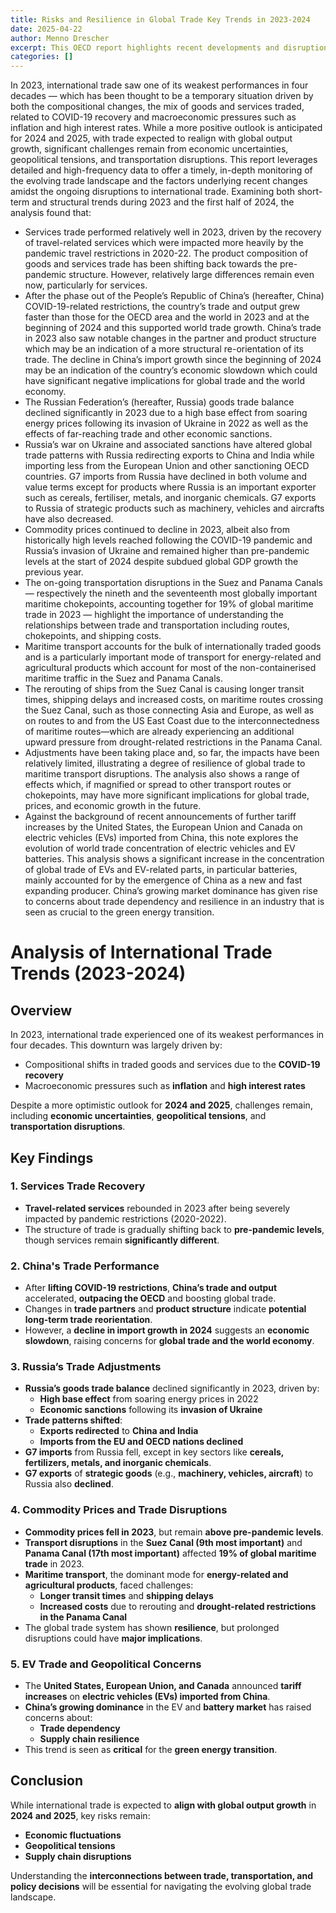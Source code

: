 ```yaml
---
title: Risks and Resilience in Global Trade Key Trends in 2023-2024
date: 2025-04-22
author: Menno Drescher
excerpt: This OECD report highlights recent developments and disruptions in international trade using detailed and high-frequency data to offer in-depth monitoring of the evolving trade landscape and the factors underlying recent changes – including the recent recovery of travel-related services, China's shifting trade dynamics, and the impacts of Russia's war of aggression on Ukraine. It also examines transportation disruptions in critical maritime chokepoints and the increasing concentration of global trade in electric vehicles and batteries, raising dependency concerns.
categories: []
---
```


In 2023, international trade saw one of its weakest performances in four decades — which has been thought to be a temporary situation driven by both the compositional changes, the mix of goods and services traded, related to COVID-19 recovery and macroeconomic pressures such as inflation and high interest rates. While a more positive outlook is anticipated for 2024 and 2025, with trade expected to realign with global output growth, significant challenges remain from economic uncertainties, geopolitical tensions, and transportation disruptions.
This report leverages detailed and high-frequency data to offer a timely, in-depth monitoring of the evolving trade landscape and the factors underlying recent changes amidst the ongoing disruptions to international trade. Examining both short-term and structural trends during 2023 and the first half of 2024, the analysis found that:

* Services trade performed relatively well in 2023, driven by the recovery of travel-related services which were impacted more heavily by the pandemic travel restrictions in 2020-22. The product composition of goods and services trade has been shifting back towards the pre-pandemic structure. However, relatively large differences remain even now, particularly for services.
* After the phase out of the People’s Republic of China’s (hereafter, China) COVID-19-related restrictions, the country’s trade and output grew faster than those for the OECD area and the world in 2023 and at the beginning of 2024 and this supported world trade growth. China’s trade in 2023 also saw notable changes in the partner and product structure which may be an indication of a more structural re-orientation of its trade. The decline in China’s import growth since the beginning of 2024 may be an indication of the country’s economic slowdown which could have significant negative implications for global trade and the world economy.
* The Russian Federation’s (hereafter, Russia) goods trade balance declined significantly in 2023 due to a high base effect from soaring energy prices following its invasion of Ukraine in 2022 as well as the effects of far-reaching trade and other economic sanctions.
* Russia’s war on Ukraine and associated sanctions have altered global trade patterns with Russia redirecting exports to China and India while importing less from the European Union and other sanctioning OECD countries. G7 imports from Russia have declined in both volume and value terms except for products where Russia is an important exporter such as cereals, fertiliser, metals, and inorganic chemicals. G7 exports to Russia of strategic products such as machinery, vehicles and aircrafts have also decreased.
* Commodity prices continued to decline in 2023, albeit also from historically high levels reached following the COVID-19 pandemic and Russia’s invasion of Ukraine and remained higher than pre-pandemic levels at the start of 2024 despite subdued global GDP growth the previous year.
* The on-going transportation disruptions in the Suez and Panama Canals — respectively the nineth and the seventeenth most globally important maritime chokepoints, accounting together for 19% of global maritime trade in 2023 — highlight the importance of understanding the relationships between trade and transportation including routes, chokepoints, and shipping costs.
* Maritime transport accounts for the bulk of internationally traded goods and is a particularly important mode of transport for energy-related and agricultural products which account for most of the non-containerised maritime traffic in the Suez and Panama Canals.
* The rerouting of ships from the Suez Canal is causing longer transit times, shipping delays and increased costs, on maritime routes crossing the Suez Canal, such as those connecting Asia and Europe, as well as on routes to and from the US East Coast due to the interconnectedness of maritime routes—which are already experiencing an additional upward pressure from drought-related restrictions in the Panama Canal.
* Adjustments have been taking place and, so far, the impacts have been relatively limited, illustrating a degree of resilience of global trade to maritime transport disruptions. The analysis also shows a range of effects which, if magnified or spread to other transport routes or chokepoints, may have more significant implications for global trade, prices, and economic growth in the future.
* Against the background of recent announcements of further tariff increases by the United States, the European Union and Canada on electric vehicles (EVs) imported from China, this note explores the evolution of world trade concentration of electric vehicles and EV batteries. This analysis shows a significant increase in the concentration of global trade of EVs and EV-related parts, in particular batteries, mainly accounted for by the emergence of China as a new and fast expanding producer. China’s growing market dominance has given rise to concerns about trade dependency and resilience in an industry that is seen as crucial to the green energy transition.

# Analysis of International Trade Trends (2023-2024)

## Overview

In 2023, international trade experienced one of its weakest performances in four decades. This downturn was largely driven by:

- Compositional shifts in traded goods and services due to the **COVID-19 recovery**
- Macroeconomic pressures such as **inflation** and **high interest rates**

Despite a more optimistic outlook for **2024 and 2025**, challenges remain, including **economic uncertainties**, **geopolitical tensions**, and **transportation disruptions**.

## Key Findings

### 1. Services Trade Recovery
- **Travel-related services** rebounded in 2023 after being severely impacted by pandemic restrictions (2020-2022).
- The structure of trade is gradually shifting back to **pre-pandemic levels**, though services remain **significantly different**.

### 2. China's Trade Performance
- After **lifting COVID-19 restrictions**, **China’s trade and output** accelerated, **outpacing the OECD** and boosting global trade.
- Changes in **trade partners** and **product structure** indicate **potential long-term trade reorientation**.
- However, a **decline in import growth in 2024** suggests an **economic slowdown**, raising concerns for **global trade and the world economy**.

### 3. Russia’s Trade Adjustments
- **Russia’s goods trade balance** declined significantly in 2023, driven by:
  - **High base effect** from soaring energy prices in 2022
  - **Economic sanctions** following its **invasion of Ukraine**
- **Trade patterns shifted**:
  - **Exports redirected** to **China and India**
  - **Imports from the EU and OECD nations declined**
- **G7 imports** from Russia fell, except in key sectors like **cereals, fertilizers, metals, and inorganic chemicals**.
- **G7 exports** of **strategic goods** (e.g., **machinery, vehicles, aircraft**) to Russia also **declined**.

### 4. Commodity Prices and Trade Disruptions
- **Commodity prices fell in 2023**, but remain **above pre-pandemic levels**.
- **Transport disruptions** in the **Suez Canal (9th most important)** and **Panama Canal (17th most important)** affected **19% of global maritime trade** in 2023.
- **Maritime transport**, the dominant mode for **energy-related and agricultural products**, faced challenges:
  - **Longer transit times** and **shipping delays**
  - **Increased costs** due to rerouting and **drought-related restrictions in the Panama Canal**
- The global trade system has shown **resilience**, but prolonged disruptions could have **major implications**.

### 5. EV Trade and Geopolitical Concerns
- The **United States, European Union, and Canada** announced **tariff increases** on **electric vehicles (EVs) imported from China**.
- **China’s growing dominance** in the EV and **battery market** has raised concerns about:
  - **Trade dependency**
  - **Supply chain resilience**
- This trend is seen as **critical** for the **green energy transition**.

## Conclusion

While international trade is expected to **align with global output growth** in **2024 and 2025**, key risks remain:
- **Economic fluctuations**
- **Geopolitical tensions**
- **Supply chain disruptions**

Understanding the **interconnections between trade, transportation, and policy decisions** will be essential for navigating the evolving global trade landscape.

